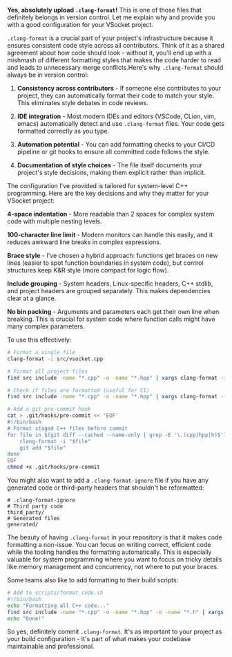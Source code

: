 **Yes, absolutely upload `.clang-format`!** This is one of those files that definitely belongs in version control. Let me explain why and provide you with a good configuration for your VSocket project.

`.clang-format` is a crucial part of your project's infrastructure because it ensures consistent code style across all contributors. Think of it as a shared agreement about how code should look - without it, you'll end up with a mishmash of different formatting styles that makes the code harder to read and leads to unnecessary merge conflicts.Here's why `.clang-format` should always be in version control:

1. **Consistency across contributors** - If someone else contributes to your project, they can automatically format their code to match your style. This eliminates style debates in code reviews.

2. **IDE integration** - Most modern IDEs and editors (VSCode, CLion, vim, emacs) automatically detect and use `.clang-format` files. Your code gets formatted correctly as you type.

3. **Automation potential** - You can add formatting checks to your CI/CD pipeline or git hooks to ensure all committed code follows the style.

4. **Documentation of style choices** - The file itself documents your project's style decisions, making them explicit rather than implicit.

The configuration I've provided is tailored for system-level C++ programming. Here are the key decisions and why they matter for your VSocket project:

**4-space indentation** - More readable than 2 spaces for complex system code with multiple nesting levels.

**100-character line limit** - Modern monitors can handle this easily, and it reduces awkward line breaks in complex expressions.

**Brace style** - I've chosen a hybrid approach: functions get braces on new lines (easier to spot function boundaries in system code), but control structures keep K&R style (more compact for logic flow).

**Include grouping** - System headers, Linux-specific headers, C++ stdlib, and project headers are grouped separately. This makes dependencies clear at a glance.

**No bin packing** - Arguments and parameters each get their own line when breaking. This is crucial for system code where function calls might have many complex parameters.

To use this effectively:

```bash
# Format a single file
clang-format -i src/vsocket.cpp

# Format all project files
find src include -name "*.cpp" -o -name "*.hpp" | xargs clang-format -i

# Check if files are formatted (useful for CI)
find src include -name "*.cpp" -o -name "*.hpp" | xargs clang-format --dry-run --Werror

# Add a git pre-commit hook
cat > .git/hooks/pre-commit << 'EOF'
#!/bin/bash
# Format staged C++ files before commit
for file in $(git diff --cached --name-only | grep -E '\.(cpp|hpp|h)$'); do
    clang-format -i "$file"
    git add "$file"
done
EOF
chmod +x .git/hooks/pre-commit
```

You might also want to add a `.clang-format-ignore` file if you have any generated code or third-party headers that shouldn't be reformatted:

```
# .clang-format-ignore
# Third party code
third_party/
# Generated files
generated/
```

The beauty of having `.clang-format` in your repository is that it makes code formatting a non-issue. You can focus on writing correct, efficient code while the tooling handles the formatting automatically. This is especially valuable for system programming where you want to focus on tricky details like memory management and concurrency, not where to put your braces.

Some teams also like to add formatting to their build scripts:

```bash
# Add to scripts/format_code.sh
#!/bin/bash
echo "Formatting all C++ code..."
find src include -name "*.cpp" -o -name "*.hpp" -o -name "*.h" | xargs clang-format -i
echo "Done!"
```

So yes, definitely commit `.clang-format`. It's as important to your project as your build configuration - it's part of what makes your codebase maintainable and professional.